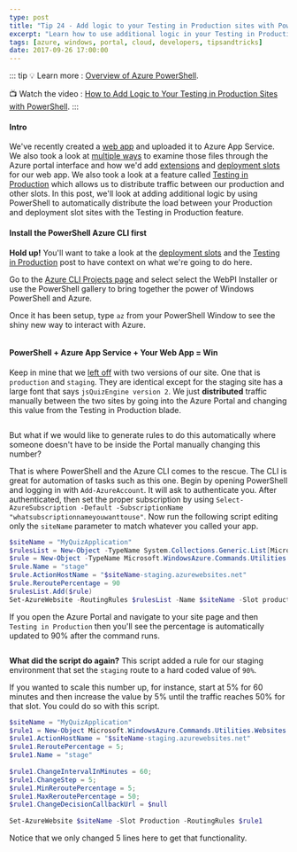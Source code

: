 ```yaml
---
type: post
title: "Tip 24 - Add logic to your Testing in Production sites with PowerShell"
excerpt: "Learn how to use additional logic in your Testing in Production sites with PowerShell and the CLI"
tags: [azure, windows, portal, cloud, developers, tipsandtricks]
date: 2017-09-26 17:00:00
---
```


::: tip
:bulb: Learn more : [Overview of Azure PowerShell](https://docs.microsoft.com/powershell/azure/overview?WT.mc_id=docs-azuredevtips-micrum). 

:tv: Watch the video : [How to Add Logic to Your Testing in Production Sites with PowerShell](https://www.youtube.com/watch?v=laAwhwahb5I&list=PLLasX02E8BPCNCK8Thcxu-Y-XcBUbhFWC&index=38?WT.mc_id=youtube-azuredevtips-micrum).
:::

#### Intro

We've recently created a [web app](https://microsoft.github.io/AzureTipsAndTricks/blog/tip19.html?WT.mc_id=github-azuredevtips-micrum) and uploaded it to Azure App Service. We also took a look at [multiple ways](https://microsoft.github.io/AzureTipsAndTricks/blog/tip20.html?WT.mc_id=github-azuredevtips-micrum) to examine those files through the Azure portal interface and how we'd add [extensions](https://microsoft.github.io/AzureTipsAndTricks/blog/tip21.html?WT.mc_id=github-azuredevtips-micrum) and [deployment slots](https://microsoft.github.io/AzureTipsAndTricks/blog/tip22.html?WT.mc_id=github-azuredevtips-micrum) for our web app. We also took a look at a feature called [Testing in Production](https://microsoft.github.io/AzureTipsAndTricks/blog/tip23.html?WT.mc_id=github-azuredevtips-micrum) which allows us to distribute traffic between our production and other slots. In this post, we'll look at adding additional logic by using PowerShell to automatically distribute the load between your Production and deployment slot sites with the Testing in Production feature.   

#### Install the PowerShell Azure CLI first

**Hold up!** You'll want to take a look at the [deployment slots](https://microsoft.github.io/AzureTipsAndTricks/blog/tip22.html?WT.mc_id=github-azuredevtips-micrum) and the [Testing in Production](https://microsoft.github.io/AzureTipsAndTricks/blog/tip23.html?WT.mc_id=github-azuredevtips-micrum) post to have context on what we're going to do here.


Go to the [Azure CLI Projects page](https://azure.github.io/projects/clis/) and select select the WebPI Installer  or use the PowerShell gallery to bring together the power of Windows PowerShell and Azure.

Once it has been setup, type `az` from your PowerShell Window to see the shiny new way to interact with Azure.  

<img :src="$withBase('/files/powershellcli1.png')">

#### PowerShell + Azure App Service + Your Web App = Win

Keep in mine that we [left off](https://microsoft.github.io/AzureTipsAndTricks/blog/tip23.html?WT.mc_id=github-azuredevtips-micrum) with  two versions of our site. One that is `production` and `staging`. They are identical except for the staging site has a large font that says `jsQuizEngine version 2`. We just **distributed** traffic manually between the two sites by going into the Azure Portal and changing this value from the Testing in Production blade.

<img :src="$withBase('/files/testinprodazure7.png')">

But what if we would like to generate rules to do this automatically where someone doesn't have to be inside the Portal manually changing this number?

That is where PowerShell and the Azure CLI comes to the rescue. The CLI is great for automation of tasks such as this one. Begin by opening PowerShell and logging in with `Add-AzureAccount`. It will ask to authenticate you.  After authenticated, then set the proper subscription by using `Select-AzureSubscription -Default -SubscriptionName "whatsubscriptionnameyouwanttouse"`. Now run the following script editing only the `siteName` parameter to match whatever you called your app.

```powershell
$siteName = "MyQuizApplication"
$rulesList = New-Object -TypeName System.Collections.Generic.List[Microsoft.WindowsAzure.Commands.Utilities.Websites.Services.WebEntities.RampUpRule]
$rule = New-Object -TypeName Microsoft.WindowsAzure.Commands.Utilities.Websites.Services.WebEntities.RampUpRule
$rule.Name = "stage"
$rule.ActionHostName = "$siteName-staging.azurewebsites.net"
$rule.ReroutePercentage = 90
$rulesList.Add($rule)
Set-AzureWebsite -RoutingRules $rulesList -Name $siteName -Slot production
```

If you open the Azure Portal and navigate to your site page and then `Testing in Production` then you'll see the percentage is automatically updated to 90% after the command runs. 

<img :src="$withBase('/files/powershellcli2.gif')">

**What did the script do again?** This script added a rule for our staging environment that set the `staging` route to a hard coded value of `90%`. 


If you wanted to scale this number up, for instance, start at 5% for 60 minutes and then increase the value by 5% until the traffic reaches 50% for that slot. You could do so with this script. 

```powershell
$siteName = "MyQuizApplication"
$rule1 = New-Object Microsoft.WindowsAzure.Commands.Utilities.Websites.Services.WebEntities.RampUpRule
$rule1.ActionHostName = "$siteName-staging.azurewebsites.net"
$rule1.ReroutePercentage = 5;
$rule1.Name = "stage"
 
$rule1.ChangeIntervalInMinutes = 60;
$rule1.ChangeStep = 5;
$rule1.MinReroutePercentage = 5;
$rule1.MaxReroutePercentage = 50;
$rule1.ChangeDecisionCallbackUrl = $null
 
Set-AzureWebsite $siteName -Slot Production -RoutingRules $rule1
```

Notice that we only changed 5 lines here to get that functionality. 
